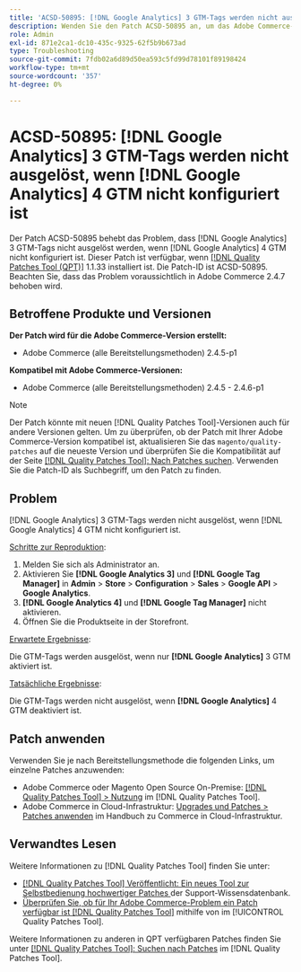 ```yaml
---
title: 'ACSD-50895: [!DNL Google Analytics] 3 GTM-Tags werden nicht ausgelöst, wenn  [!DNL Google Analytics] 4 GTM nicht konfiguriert ist'
description: Wenden Sie den Patch ACSD-50895 an, um das Adobe Commerce-Problem zu beheben, dass  [!DNL Google Analytics] -3 GTM-Tags nicht ausgelöst werden, wenn  [!DNL Google Analytics] -4 GTM nicht konfiguriert ist.
role: Admin
exl-id: 871e2ca1-dc10-435c-9325-62f5b9b673ad
type: Troubleshooting
source-git-commit: 7fdb02a6d89d50ea593c5fd99d78101f89198424
workflow-type: tm+mt
source-wordcount: '357'
ht-degree: 0%

---
```


# ACSD-50895: [!DNL Google Analytics] 3 GTM-Tags werden nicht ausgelöst, wenn [!DNL Google Analytics] 4 GTM nicht konfiguriert ist

Der Patch ACSD-50895 behebt das Problem, dass [!DNL Google Analytics] 3 GTM-Tags nicht ausgelöst werden, wenn [!DNL Google Analytics] 4 GTM nicht konfiguriert ist. Dieser Patch ist verfügbar, wenn [[!DNL Quality Patches Tool (QPT)]](https://experienceleague.adobe.com/de/docs/commerce-operations/tools/quality-patches-tool/quality-patches-tool-to-self-serve-quality-patches) 1.1.33 installiert ist. Die Patch-ID ist ACSD-50895. Beachten Sie, dass das Problem voraussichtlich in Adobe Commerce 2.4.7 behoben wird.

## Betroffene Produkte und Versionen

**Der Patch wird für die Adobe Commerce-Version erstellt:**

* Adobe Commerce (alle Bereitstellungsmethoden) 2.4.5-p1

**Kompatibel mit Adobe Commerce-Versionen:**

* Adobe Commerce (alle Bereitstellungsmethoden) 2.4.5 - 2.4.6-p1

>[!NOTE]
>
>Der Patch könnte mit neuen [!DNL Quality Patches Tool]-Versionen auch für andere Versionen gelten. Um zu überprüfen, ob der Patch mit Ihrer Adobe Commerce-Version kompatibel ist, aktualisieren Sie das `magento/quality-patches` auf die neueste Version und überprüfen Sie die Kompatibilität auf der Seite [[!DNL Quality Patches Tool]: Nach Patches suchen](https://experienceleague.adobe.com/tools/commerce-quality-patches/index.html?lang=de). Verwenden Sie die Patch-ID als Suchbegriff, um den Patch zu finden.

## Problem

[!DNL Google Analytics] 3 GTM-Tags werden nicht ausgelöst, wenn [!DNL Google Analytics] 4 GTM nicht konfiguriert ist.

<u>Schritte zur Reproduktion</u>:

1. Melden Sie sich als Administrator an.
1. Aktivieren Sie **[!DNL Google Analytics 3]** und **[!DNL Google Tag Manager]** in **Admin** > **Store** > **Configuration** > **Sales** > **Google API** > **Google Analytics**.
1. **[!DNL Google Analytics 4]** und **[!DNL Google Tag Manager]** nicht aktivieren.
1. Öffnen Sie die Produktseite in der Storefront.

<u>Erwartete Ergebnisse</u>:

Die GTM-Tags werden ausgelöst, wenn nur **[!DNL Google Analytics]** 3 GTM aktiviert ist.

<u>Tatsächliche Ergebnisse</u>:

Die GTM-Tags werden nicht ausgelöst, wenn **[!DNL Google Analytics]** 4 GTM deaktiviert ist.

## Patch anwenden

Verwenden Sie je nach Bereitstellungsmethode die folgenden Links, um einzelne Patches anzuwenden:

* Adobe Commerce oder Magento Open Source On-Premise: [[!DNL Quality Patches Tool] > Nutzung](/help/tools/quality-patches-tool/usage.md) im [!DNL Quality Patches Tool].
* Adobe Commerce in Cloud-Infrastruktur: [Upgrades und Patches > Patches anwenden](https://experienceleague.adobe.com/docs/commerce-cloud-service/user-guide/develop/upgrade/apply-patches.html?lang=de) im Handbuch zu Commerce in Cloud-Infrastruktur.

## Verwandtes Lesen

Weitere Informationen zu [!DNL Quality Patches Tool] finden Sie unter:

* [[!DNL Quality Patches Tool] Veröffentlicht: Ein neues Tool zur Selbstbedienung hochwertiger Patches ](https://experienceleague.adobe.com/de/docs/commerce-operations/tools/quality-patches-tool/quality-patches-tool-to-self-serve-quality-patches) der Support-Wissensdatenbank.
* [Überprüfen Sie, ob für Ihr Adobe Commerce-Problem ein Patch verfügbar ist [!DNL Quality Patches Tool]](/help/tools/quality-patches-tool/patches-available-in-qpt/check-patch-for-magento-issue-with-magento-quality-patches.md) mithilfe von im [!UICONTROL Quality Patches Tool].


Weitere Informationen zu anderen in QPT verfügbaren Patches finden Sie unter [[!DNL Quality Patches Tool]: Suchen nach Patches](https://experienceleague.adobe.com/tools/commerce-quality-patches/index.html?lang=de) im [!DNL Quality Patches Tool].
